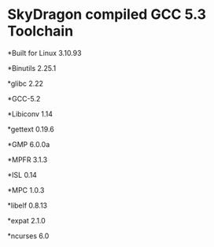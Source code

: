 # SkyDragon compiled GCC 5.3 Toolchain


*Built for Linux 3.10.93 

*Binutils 2.25.1 

*glibc 2.22 

*GCC-5.2 

*Libiconv 1.14 

*gettext 0.19.6 

*GMP 6.0.0a 

*MPFR 3.1.3 

*ISL 0.14 

*MPC 1.0.3 

*libelf 0.8.13 

*expat 2.1.0 

*ncurses 6.0 

